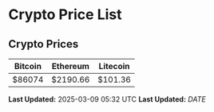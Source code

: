 # Crypto Price List

## Crypto Prices
| Bitcoin | Ethereum | Litecoin |
| ------- | -------- | -------- |
| $86074 | $2190.66 | $101.36 |
**Last Updated:** 2025-03-09 05:32 UTC
**Last Updated:** $DATE$
